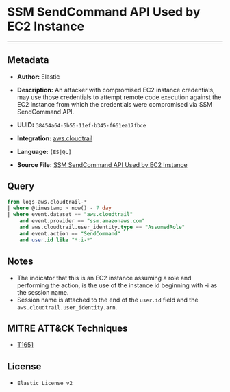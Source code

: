 # SSM SendCommand API Used by EC2 Instance

---

## Metadata

- **Author:** Elastic
- **Description:** An attacker with compromised EC2 instance credentials, may use those credentials to attempt remote code execution against the EC2 instance from which the credentials were compromised via SSM SendCommand API.

- **UUID:** `38454a64-5b55-11ef-b345-f661ea17fbce`
- **Integration:** [aws.cloudtrail](https://docs.elastic.co/integrations/aws/cloudtrail)
- **Language:** `[ES|QL]`
- **Source File:** [SSM SendCommand API Used by EC2 Instance](../queries/ssm_sendcommand_api_used_by_ec2_instance.toml)

## Query

```sql
from logs-aws.cloudtrail-*
| where @timestamp > now() - 7 day
| where event.dataset == "aws.cloudtrail"
    and event.provider == "ssm.amazonaws.com"
    and aws.cloudtrail.user_identity.type == "AssumedRole"
    and event.action == "SendCommand"
    and user.id like "*:i-*"
```

## Notes

- The indicator that this is an EC2 instance assuming a role and performing the action, is the use of the instance id beginning with -i as the session name.
- Session name is attached to the end of the `user.id` field and the `aws.cloudtrail.user_identity.arn`.

## MITRE ATT&CK Techniques

- [T1651](https://attack.mitre.org/techniques/T1651)

## License

- `Elastic License v2`
